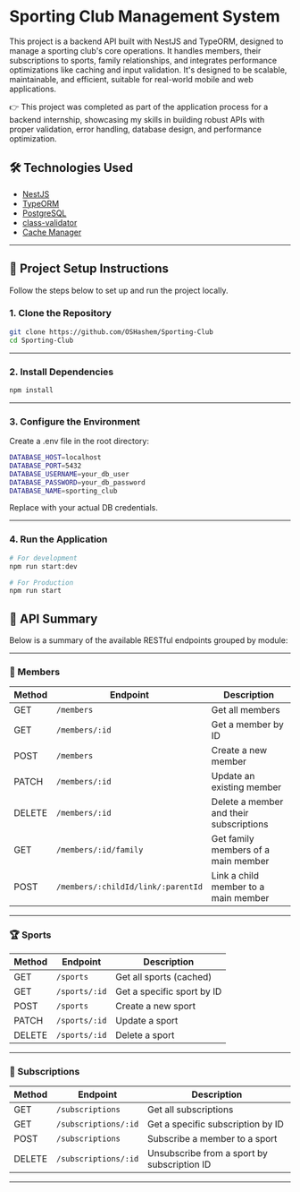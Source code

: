 # Sporting Club Management System
This project is a backend API built with NestJS and TypeORM, designed to manage a sporting club's core operations. It handles members, their subscriptions to sports, family relationships, and integrates performance optimizations like caching and input validation. It's designed to be scalable, maintainable, and efficient, suitable for real-world mobile and web applications.

👉 This project was completed as part of the application process for a backend internship, showcasing my skills in building robust APIs with proper validation, error handling, database design, and performance optimization.


## 🛠 Technologies Used

- [NestJS](https://nestjs.com/)
- [TypeORM](https://typeorm.io/)
- [PostgreSQL](https://www.postgresql.org/)
- [class-validator](https://github.com/typestack/class-validator)
- [Cache Manager](https://docs.nestjs.com/techniques/caching)

---
## 🚀 Project Setup Instructions

Follow the steps below to set up and run the project locally.

### 1. Clone the Repository

```bash
git clone https://github.com/OSHashem/Sporting-Club
cd Sporting-Club
```

---

### 2. Install Dependencies
```bash
npm install
```
 ---

 ### 3. Configure the Environment
Create a .env file in the root directory:

```bash
DATABASE_HOST=localhost
DATABASE_PORT=5432
DATABASE_USERNAME=your_db_user
DATABASE_PASSWORD=your_db_password
DATABASE_NAME=sporting_club
```
Replace with your actual DB credentials.

---
### 4. Run the Application
```bash
# For development
npm run start:dev

# For Production
npm run start
```

## 📘 API Summary

Below is a summary of the available RESTful endpoints grouped by module:

---

### 🧍 Members

| Method | Endpoint              | Description                              |
|--------|-----------------------|------------------------------------------|
| GET    | `/members`            | Get all members                          |
| GET    | `/members/:id`        | Get a member by ID                       |
| POST   | `/members`            | Create a new member                      |
| PATCH  | `/members/:id`        | Update an existing member                |
| DELETE | `/members/:id`        | Delete a member and their subscriptions  |
| GET    | `/members/:id/family` | Get family members of a main member      |
| POST   | `/members/:childId/link/:parentId`       | Link a child member to a main member     |

---

### 🏆 Sports

| Method | Endpoint      | Description                     |
|--------|---------------|---------------------------------|
| GET    | `/sports`     | Get all sports (cached)         |
| GET    | `/sports/:id` | Get a specific sport by ID      |
| POST   | `/sports`     | Create a new sport              |
| PATCH  | `/sports/:id` | Update a sport                  |
| DELETE | `/sports/:id` | Delete a sport                  |

---

### 📝 Subscriptions

| Method | Endpoint            | Description                                |
|--------|---------------------|--------------------------------------------|
| GET    | `/subscriptions`    | Get all subscriptions                      |
| GET    | `/subscriptions/:id`| Get a specific subscription by ID          |
| POST   | `/subscriptions`    | Subscribe a member to a sport              |
| DELETE | `/subscriptions/:id`| Unsubscribe from a sport by subscription ID|

---
